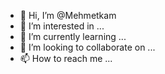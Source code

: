 - 👋 Hi, I’m @Mehmetkam
- 👀 I’m interested in ...
- 🌱 I’m currently learning ...
- 💞️ I’m looking to collaborate on ...
- 📫 How to reach me ...

<!---
Mehmetkam/Mehmetkam is a ✨ special ✨ repository because its `README.md` (this file) appears on your GitHub profile.
You can click the Preview link to take a look at your changes.
--->
